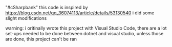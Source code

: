 "#cSharpbank"
this code is inspired by https://blog.csdn.net/qq_36074113/article/details/53130540
i did some slight modifications

warning:
i oritinally wrote this project with Visual Studio Code, there are a lot set-ups needed to be done between dotnet and visual studio, unless those are done, this project can't be ran